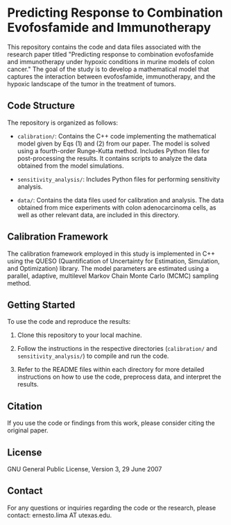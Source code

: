 # Predicting Response to Combination Evofosfamide and Immunotherapy

This repository contains the code and data files associated with the research paper titled "Predicting response to combination evofosfamide and immunotherapy under hypoxic conditions in murine models of colon cancer." The goal of the study is to develop a mathematical model that captures the interaction between evofosfamide, immunotherapy, and the hypoxic landscape of the tumor in the treatment of tumors.

## Code Structure

The repository is organized as follows:

- `calibration/`: Contains the C++ code implementing the mathematical model given by Eqs (1) and (2) from our paper. The model is solved using a fourth-order Runge-Kutta method. Includes Python files for post-processing the results. It contains scripts to analyze the data obtained from the model simulations.

- `sensitivity_analysis/`: Includes Python files for performing sensitivity analysis.

- `data/`: Contains the data files used for calibration and analysis. The data obtained from mice experiments with colon adenocarcinoma cells, as well as other relevant data, are included in this directory.

## Calibration Framework

The calibration framework employed in this study is implemented in C++ using the QUESO (Quantification of Uncertainty for Estimation, Simulation, and Optimization) library. The model parameters are estimated using a parallel, adaptive, multilevel Markov Chain Monte Carlo (MCMC) sampling method.

## Getting Started

To use the code and reproduce the results:

1. Clone this repository to your local machine.

2. Follow the instructions in the respective directories (`calibration/` and `sensitivity_analysis/`) to compile and run the code.

3. Refer to the README files within each directory for more detailed instructions on how to use the code, preprocess data, and interpret the results.

## Citation

If you use the code or findings from this work, please consider citing the original paper.

## License

GNU General Public License, Version 3, 29 June 2007

## Contact

For any questions or inquiries regarding the code or the research, please contact: ernesto.lima AT utexas.edu.
